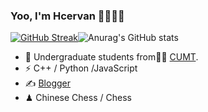 ### Yoo, I'm Hcervan 👋🥰🥰🥰

<span>[![GitHub Streak](https://streak-stats.demolab.com?user=Hcervan&theme=javascript-dark&hide_border=&border_radius=30&locale=zh_Hans&mode=weekly)](https://git.io/streak-stats)![Anurag's GitHub stats](https://github-readme-stats.vercel.app/api?username=Hcervan&show_icons=true&theme=radical)</span>

- 🍻 Undergraduate students from👨‍🎓 [CUMT](https://www.cumt.edu.cn).
- ⚡ C++ / Python /JavaScript
- ✍️ [Blogger](https://hcervan.cc)
- ♟ Chinese Chess / Chess 

